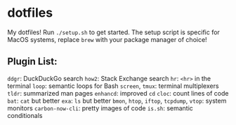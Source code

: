 # dotfiles

My dotfiles! Run `./setup.sh` to get started. The setup script is specific for MacOS systems, replace `brew` with your package manager of choice!

## Plugin List:

`ddgr`: DuckDuckGo search
`how2`: Stack Exchange search
`hr`: `<hr>` in the terminal
`loop`: semantic loops for Bash
`screen`, `tmux`: terminal multiplexers
`tldr`: summarized man pages
`enhancd`: improved `cd`
`cloc`: count lines of code
`bat`: `cat` but better
`exa`: `ls` but better
`bmon`, `htop`, `iftop`, `tcpdump`, `vtop`: system monitors
`carbon-now-cli`: pretty images of code
`is.sh`: semantic conditionals
